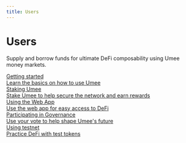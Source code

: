 ```yaml
---
title: Users
---
```

# Users

Supply and borrow funds for ultimate DeFi composability using Umee money markets.

<div class="cards twoColumn">
  <a href="users-getting-started.html" class="card">
    <img src="" class="filter-icon" />
    <div class="title">
      Getting started
    </div>
    <div class="text">
      Learn the basics on how to use Umee
    </div>
  </a>

  <a href="staking-umee.html" class="card">
    <img src="" class="filter-icon" />
    <div class="title">
      Staking Umee
    </div>
    <div class="text">
      Stake Umee to help secure the network and earn rewards
    </div>
  </a>
  <a href="using-the-webapp.html" class="card">
    <img src="" class="filter-icon" />
    <div class="title">
      Using the Web App
    </div>
    <div class="text">
      Use the web app for easy access to DeFi
    </div>
  </a>

  <a href="participating-in-governance.html" class="card">
    <img src="" class="filter-icon" />
    <div class="title">
      Participating in Governance
    </div>
    <div class="text">
      Use your vote to help shape Umee's future
    </div>
  </a>

  <a href="testnet.html" class="card">
    <img src="" class="filter-icon" />
    <div class="title">
      Using testnet
    </div>
    <div class="text">
      Practice DeFi with test tokens
    </div>
  </a>
 </div>
